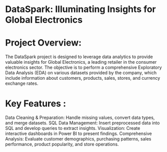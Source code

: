 # DataSpark: Illuminating Insights for Global Electronics
# Project Overview: 
The DataSpark project is designed to leverage data analytics to provide valuable insights for Global Electronics, a leading retailer in the consumer electronics sector. The objective is to perform a comprehensive Exploratory Data Analysis (EDA) on various datasets provided by the company, which include information about customers, products, sales, stores, and currency exchange rates.

# Key Features : 
Data Cleaning & Preparation: Handle missing values, convert data types, and merge datasets.
SQL Data Management: Insert preprocessed data into SQL and develop queries to extract insights.
Visualization: Create interactive dashboards in Power BI to present findings.
Comprehensive Analysis: Evaluate customer demographics, purchasing patterns, sales performance, product popularity, and store operations.
